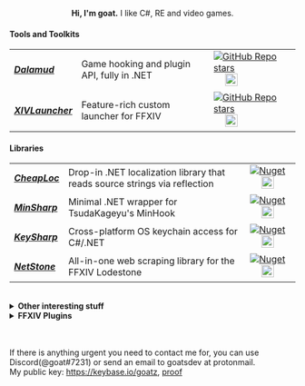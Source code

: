 <!--<p align="center">
  <img src="https://github-readme-stats.vercel.app/api?username=goaaats&count_private=true&show_icons=true&line_height=24" alt="goaaat's github stats"/>
</p>-->

<p align="center">
<b>Hi, I'm goat.</b>
  I like C#, RE and video games.
</p>

#### Tools and Toolkits

<table>
  <tbody>
    <tr>
      <td>
        <em>
          <strong><a href="https://github.com/goatcorp/Dalamud/">Dalamud</a></strong>
        </em>
      </td>
      <td>
        Game hooking and plugin API, fully in .NET
      </td>
      <td>
        <a href="https://github.com/goatcorp/Dalamud/"><img alt="GitHub Repo stars" src="https://img.shields.io/github/stars/goatcorp/Dalamud"></a>&emsp;
        <img alt="C#" src="https://raw.githubusercontent.com/abranhe/programming-languages-logos/master/src/csharp/csharp_32x32.png" width="22">
      </td>
    </tr>
    <tr>
      <td>
        <em>
          <strong><a href="https://github.com/goatcorp/FFXIVQuickLauncher/">XIVLauncher</a></strong>
        </em>
      </td>
      <td>
        Feature-rich custom launcher for FFXIV
      </td>
      <td>
        <a href="https://github.com/goatcorp/FFXIVQuickLauncher/"><img alt="GitHub Repo stars" src="https://img.shields.io/github/stars/goatcorp/FFXIVQuickLauncher"></a>&emsp;
        <img alt="C#" src="https://raw.githubusercontent.com/abranhe/programming-languages-logos/master/src/csharp/csharp_32x32.png" width="22">
      </td>
    </tr>
  </tbody>
</table>

#### Libraries

<table>
  <tbody>
    <tr>
      <td>
        <em>
          <strong><a href="https://github.com/goaaats/CheapLoc/">CheapLoc</a></strong>
        </em>
      </td>
      <td>
          Drop-in .NET localization library that reads source strings via reflection
      </td>
      <td>
        <a href="https://www.nuget.org/packages/CheapLoc/"><img alt="Nuget" src="https://img.shields.io/nuget/v/CheapLoc"></a>&emsp;
        <img alt="C#" src="https://raw.githubusercontent.com/abranhe/programming-languages-logos/master/src/csharp/csharp_32x32.png" width="22">
      </td>
    </tr>
    <tr>
      <td>
        <em>
          <strong><a href="https://github.com/goatcorp/MinSharp/">MinSharp</a></strong>
        </em>
      </td>
      <td>
          Minimal .NET wrapper for TsudaKageyu's MinHook
      </td>
      <td>
        <a href="https://www.nuget.org/packages/MinSharp/"><img alt="Nuget" src="https://img.shields.io/nuget/v/MinSharp"></a>&emsp;
        <img alt="C#" src="https://raw.githubusercontent.com/abranhe/programming-languages-logos/master/src/csharp/csharp_32x32.png" width="22">
      </td>
    </tr>
    <tr>
      <td>
        <em>
          <strong><a href="https://github.com/goaaats/KeySharp/">KeySharp</strong>
        </em>
      </td>
      <td>
        Cross-platform OS keychain access for C#/.NET
      </td>
      <td>
        <a href="https://www.nuget.org/packages/KeySharp/"><img alt="Nuget" src="https://img.shields.io/nuget/v/KeySharp"></a>&emsp;
        <img alt="C#" src="https://raw.githubusercontent.com/abranhe/programming-languages-logos/master/src/csharp/csharp_32x32.png" width="22">
      </td>
    </tr>
    <tr>
      <td>
        <em>
          <strong><a href="https://github.com/xivapi/NetStone/">NetStone</strong>
        </em>
      </td>
      <td>
        All-in-one web scraping library for the FFXIV Lodestone
      </td>
      <td>
        <a href="https://www.nuget.org/packages/NetStone/"><img alt="Nuget" src="https://img.shields.io/nuget/v/NetStone"></a>&emsp;
        <img alt="C#" src="https://raw.githubusercontent.com/abranhe/programming-languages-logos/master/src/csharp/csharp_32x32.png" width="22">
      </td>
    </tr>
  </tbody>
</table>

<br>

<details>
  <summary><strong>Other interesting stuff</strong></summary>
  <br>
  <table>
    <tbody>
      <tr>
        <td>
          <em>
            <strong><a href="https://github.com/goaaats/ffxiv-explorer-fork/">ffxiv-explorer-fork</a></strong>
          </em>
        </td>
        <td>
          Modernized FFXIV Explorer fork
        </td>
        <td>
          <img alt="Java" src="https://raw.githubusercontent.com/abranhe/programming-languages-logos/master/src/java/java_32x32.png" width="22">
        </td>
      </tr>
      <tr>
        <td>
          <em>
            <strong><a href="https://github.com/goaaats/MSBTool/">MSBTool</a></strong>
          </em>
        </td>
        <td>
          Tool to convert MIDIs from/to FFXIV Performance tutorial sheets
        </td>
        <td>
          <img alt="C#" src="https://raw.githubusercontent.com/abranhe/programming-languages-logos/master/src/csharp/csharp_32x32.png" width="22">
        </td>
      </tr>
      <tr>
        <td>
          <em>
            <strong><a href="https://github.com/goaaats/ULDPartExtractor/">ULDPartExtractor</a></strong>
          </em>
        </td>
        <td>
          Tool to extract parts of FFXIV UI Textures based on UI definition rects
        </td>
        <td>
          <img alt="C#" src="https://raw.githubusercontent.com/abranhe/programming-languages-logos/master/src/csharp/csharp_32x32.png" width="22">
        </td>
      </tr>
      <tr>
        <td>
          <em>
            <strong><a href="https://github.com/goaaats/xl-authenticator/">xl-authenticator</a></strong>
          </em>
        </td>
        <td>
          Android/iOS OTP authenticator app for XIVLauncher built in Flutter
        </td>
        <td>
          <img alt="Dart/Flutter" src="https://user-images.githubusercontent.com/26507463/53453892-49908900-3a04-11e9-9dce-77ed3d694326.png" width="22">
        </td>
      </tr>
      <tr>
        <td>
          <em>
            <strong><a href="https://github.com/goaaats/OmoriDialogue/">OmoriDialogue</a></strong>
          </em>
        </td>
        <td>
          Static site generator for OMORI dialogue and maps
        </td>
        <td>
          <img alt="C#" src="https://raw.githubusercontent.com/abranhe/programming-languages-logos/master/src/csharp/csharp_32x32.png" width="22">
        </td>
      </tr>
    </tbody>
  </table>
</details>

<details>
  <summary><strong>FFXIV Plugins</strong></summary>
  <br>
  <table>
    <tbody>
      <tr>
        <td>
          <em>
            <strong><a href="https://github.com/goaaats/Dalamud.LoadingImage/">Dalamud.LoadingImage</a></strong>
          </em>
        </td>
        <td>
          Replaces black loading screens with beautiful FFXIV zone art
        </td>
        <td>
          <img alt="C#" src="https://raw.githubusercontent.com/abranhe/programming-languages-logos/master/src/csharp/csharp_32x32.png" width="22">
        </td>
      </tr>
      <tr>
        <td>
          <em>
            <strong><a href="https://github.com/goaaats/ULDPartExtractor/">Dalamud.DiscordBridge</a></strong>
          </em>
        </td>
        <td>
          Privately relays chat messages, duty pops, retainer sales, etc. into a Discord server of your choice
        </td>
        <td>
          <img alt="C#" src="https://raw.githubusercontent.com/abranhe/programming-languages-logos/master/src/csharp/csharp_32x32.png" width="22">
        </td>
      </tr>
      <tr>
        <td>
          <em>
            <strong><a href="https://github.com/goaaats/Dalamud.CharacterSync/">Dalamud.CharacterSync</a></strong>
          </em>
        </td>
        <td>
          Safely synchronizes your main's character data to your alts 
        </td>
        <td>
          <img alt="C#" src="https://raw.githubusercontent.com/abranhe/programming-languages-logos/master/src/csharp/csharp_32x32.png" width="22">
        </td>
      </tr>
      <tr>
        <td>
          <em>
            <strong><a href="https://github.com/goaaats/Dalamud.RichPresence/">Dalamud.RichPresence</a></strong>
          </em>
        </td>
        <td>
          Shows a fancy Discord Rich Presence status for FFXIV, selectively containing name, world, job and zone
        </td>
        <td>
          <img alt="C#" src="https://raw.githubusercontent.com/abranhe/programming-languages-logos/master/src/csharp/csharp_32x32.png" width="22">
        </td>
       </tr>
       <tr>
        <td>
          <em>
            <strong><a href="https://github.com/goaaats/dalamud-owo/">dalamud-owo</a></strong>
          </em>
        </td>
        <td>
          Dalamud OwO does what you think it does to all chat messages - no need to thank me
        </td>
        <td>
          <img alt="C#" src="https://raw.githubusercontent.com/abranhe/programming-languages-logos/master/src/csharp/csharp_32x32.png" width="22">
        </td>
      </tr>
    </tbody>
  </table>
</details>


<br>
<br>

If there is anything urgent you need to contact me for, you can use Discord(@goat#7231) or send an email to goatsdev at protonmail.
<br>
My public key: https://keybase.io/goatz, [proof](https://gist.github.com/goaaats/cec89a5b722acdaacf42ce60a9f53923)
